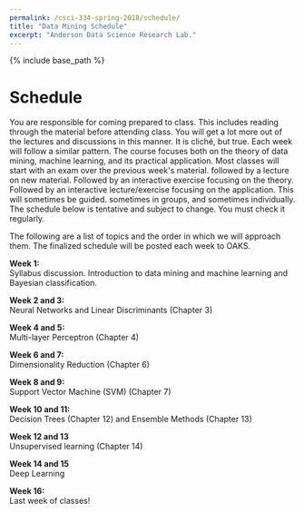 ```yaml
---
permalink: /csci-334-spring-2018/schedule/
title: "Data Mining Schedule"
excerpt: "Anderson Data Science Research Lab."
---
```


{% include base_path %}

# Schedule
You are responsible for coming prepared to class. This includes reading through the material before attending class.
You will get a lot more out of the lectures and discussions in this manner. It is cliché, but true. Each week will follow a similar pattern. The course focuses both on the theory of data mining, machine learning, and its practical application. Most classes will start with an exam over the previous week's material. followed by a lecture on new material. Followed by an interactive exercise focusing on the theory. Followed by an interactive lecture/exercise focusing on the application. This will sometimes be guided. sometimes in groups, and sometimes individually. The schedule below is tentative and subject to change. You must check it regularly. 

The following are a list of topics and the order in which we will approach them. The finalized schedule will be posted each week to OAKS.

<b>Week 1:</b><br/>
Syllabus discussion. Introduction to data mining and machine learning and Bayesian classification.

<b>Week 2 and 3:</b><br/>
Neural Networks and Linear Discriminants (Chapter 3)

<b>Week 4 and 5:</b><br/>
Multi-layer Perceptron (Chapter 4)

<b>Week 6 and 7:</b><br/>
Dimensionality Reduction (Chapter 6)

<b>Week 8 and 9:</b><br/>
Support Vector Machine (SVM) (Chapter 7)

<b>Week 10 and 11:</b><br/>
Decision Trees (Chapter 12) and Ensemble Methods (Chapter 13)

<b>Week 12 and 13</b><br/>
Unsupervised learning (Chapter 14)

<b>Week 14 and 15</b><br/>
Deep Learning

<b>Week 16:</b><br/>
Last week of classes!
